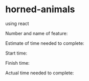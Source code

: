 # horned-animals

using react

Number and name of feature:

Estimate of time needed to complete:

Start time:

Finish time: 

Actual time needed to complete: 
